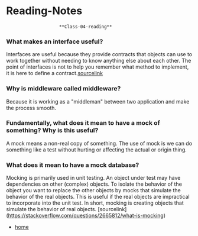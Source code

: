 # Reading-Notes

                        **Class-04-reading**

 ### What makes an interface useful?
  Interfaces are useful because they provide contracts that objects can use to work together without needing to know anything else about     each other. The point of interfaces is not to help you remember what method to implement, it is here to define a contract.[sourcelink](https://softwareengineering.stackexchange.com/questions/108240/why-are-interfaces-useful)
 ### Why is middleware called middleware?
  Because it is working as a "middleman" between two application and make the process smooth.
  
 ### Fundamentally, what does it mean to have a mock of something? Why is this useful?
  A mock means a non-real copy of something. The use of mock is we can do something like a test without hurting or affecting the actual or   origin thing.

 ### What does it mean to have a mock database?
  Mocking is primarily used in unit testing. An object under test may have dependencies on other (complex) objects. To isolate the behavior   of the object you want to replace the other objects by mocks that simulate the behavior of the real objects. This is useful if the real     objects are impractical to incorporate into the unit test.
  In short, mocking is creating objects that simulate the behavior of real objects. [sourcelink]      (https://stackoverflow.com/questions/2665812/what-is-mocking)

* [home](https://github.com/Eyob1984/reading-notes/blob/master/README.md)
